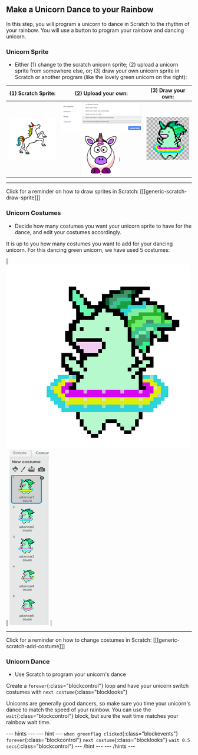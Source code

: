 ## Make a Unicorn Dance to your Rainbow

In this step, you will program a unicorn to dance in Scratch to the rhythm of your rainbow.
You will use a button to program your rainbow and dancing unicorn.


### Unicorn Sprite

+ Either (1) change to the scratch unicorn sprite; (2) upload a unicorn sprite from somewhere else, or; (3) draw your own unicorn sprite in Scratch or another program (like the lovely green unicorn on the right):

| (1) Scratch Sprite:                          | (2) Upload your own:                         | (3) Draw your own:                           |
| :------------------------------------------: | :------------------------------------------: | :------------------------------------------: |
| ![Scratch Unicorn](images/scratchunicorn.png)| ![Advanced Search](images/advancedsearch.png)![Web Unicorn](images/webunicorn.png)| ![Draw Unicorn](images/drawunicorn.png)|

---
Click for a reminder on how to draw sprites in Scratch:
[[[generic-scratch-draw-sprite]]]



### Unicorn Costumes

+ Decide how many costumes you want your unicorn sprite to have for the dance, and edit your costumes accordingly.

It is up to you how many costumes you want to add for your dancing unicorn. For this dancing green unicorn, we have used 5 costumes:

|   ![Dancing Unicorn Gif](images/dancingunicorn.gif)   |    ![Five Costumes](images/fivecostumes.png)   |

---
Click for a reminder on how to change costumes in Scratch:
[[[generic-scratch-add-costume]]]



### Unicorn Dance

+ Use Scratch to program your unicorn's dance

Create a `forever`{:class="blockcontrol"} loop and have your unicorn switch costumes with `next costume`{:class="blocklooks"}

Unicorns are generally good dancers, so make sure you time your unicorn's dance to match the speed of your rainbow. You can use the `wait`{:class="blockcontrol"} block, but sure the wait time matches your rainbow wait time.

--- hints ---
--- hint ---
`when greenflag clicked`{:class="blockevents"}
`forever`{:class="blockcontrol"}
`next costume`{:class="blocklooks"}
`wait 0.5 secs`{:class="blockcontrol"}
--- /hint ---
--- /hints ---
